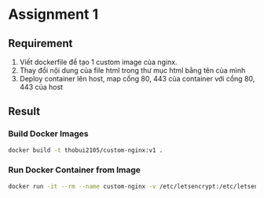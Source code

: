 # Assignment 1

## Requirement
1. Viết dockerfile để tạo 1 custom image của nginx.
2. Thay đổi nội dung của file html trong thư mục html bằng tên của mình
3. Deploy container lên host, map cổng 80, 443 của container với cổng 80, 443 của host

## Result

### Build Docker Images

```bash
docker build -t thobui2105/custom-nginx:v1 .
```

### Run Docker Container from Image 

```bash
docker run -it --rm --name custom-nginx -v /etc/letsencrypt:/etc/letsencrypt:ro -p 80:80 -p 443:443 -d thobui2105/custom-nginx:v1
```

